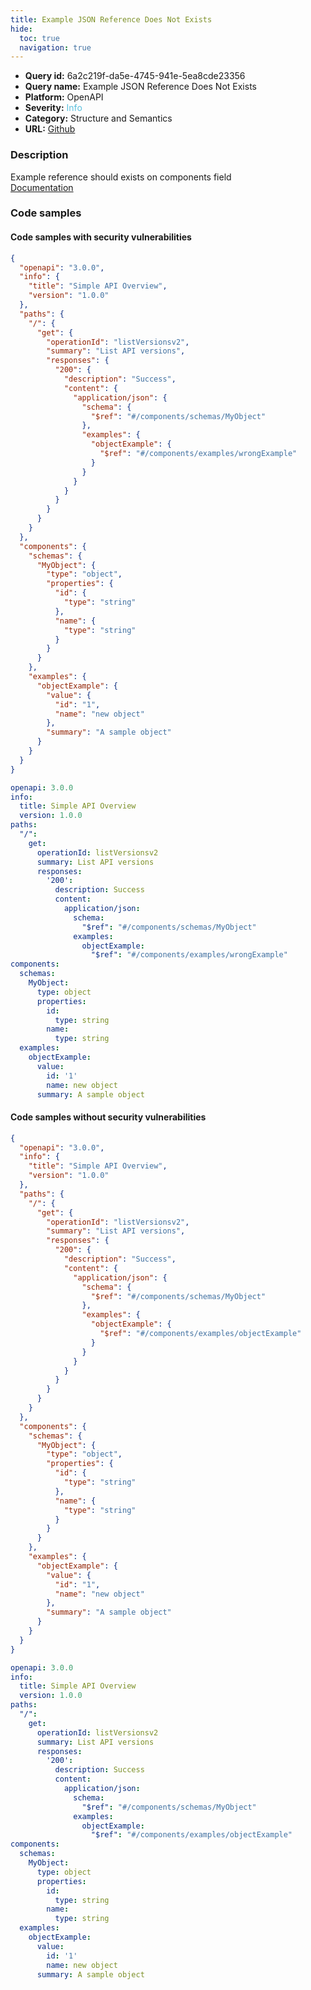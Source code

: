 ```yaml
---
title: Example JSON Reference Does Not Exists
hide:
  toc: true
  navigation: true
---
```


<style>
  .highlight .hll {
    background-color: #ff171742;
  }
  .md-content {
    max-width: 1100px;
    margin: 0 auto;
  }
</style>

-   **Query id:** 6a2c219f-da5e-4745-941e-5ea8cde23356
-   **Query name:** Example JSON Reference Does Not Exists
-   **Platform:** OpenAPI
-   **Severity:** <span style="color:#5bc0de">Info</span>
-   **Category:** Structure and Semantics
-   **URL:** [Github](https://github.com/Checkmarx/kics/tree/master/assets/queries/openAPI/3.0/json_reference_does_not_exists_example)

### Description
Example reference should exists on components field<br>
[Documentation](https://swagger.io/specification/#components-object)

### Code samples
#### Code samples with security vulnerabilities
```json title="Positive test num. 1 - json file" hl_lines="22"
{
  "openapi": "3.0.0",
  "info": {
    "title": "Simple API Overview",
    "version": "1.0.0"
  },
  "paths": {
    "/": {
      "get": {
        "operationId": "listVersionsv2",
        "summary": "List API versions",
        "responses": {
          "200": {
            "description": "Success",
            "content": {
              "application/json": {
                "schema": {
                  "$ref": "#/components/schemas/MyObject"
                },
                "examples": {
                  "objectExample": {
                    "$ref": "#/components/examples/wrongExample"
                  }
                }
              }
            }
          }
        }
      }
    }
  },
  "components": {
    "schemas": {
      "MyObject": {
        "type": "object",
        "properties": {
          "id": {
            "type": "string"
          },
          "name": {
            "type": "string"
          }
        }
      }
    },
    "examples": {
      "objectExample": {
        "value": {
          "id": "1",
          "name": "new object"
        },
        "summary": "A sample object"
      }
    }
  }
}

```
```yaml title="Positive test num. 2 - yaml file" hl_lines="19"
openapi: 3.0.0
info:
  title: Simple API Overview
  version: 1.0.0
paths:
  "/":
    get:
      operationId: listVersionsv2
      summary: List API versions
      responses:
        '200':
          description: Success
          content:
            application/json:
              schema:
                "$ref": "#/components/schemas/MyObject"
              examples:
                objectExample:
                  "$ref": "#/components/examples/wrongExample"
components:
  schemas:
    MyObject:
      type: object
      properties:
        id:
          type: string
        name:
          type: string
  examples:
    objectExample:
      value:
        id: '1'
        name: new object
      summary: A sample object

```


#### Code samples without security vulnerabilities
```json title="Negative test num. 1 - json file"
{
  "openapi": "3.0.0",
  "info": {
    "title": "Simple API Overview",
    "version": "1.0.0"
  },
  "paths": {
    "/": {
      "get": {
        "operationId": "listVersionsv2",
        "summary": "List API versions",
        "responses": {
          "200": {
            "description": "Success",
            "content": {
              "application/json": {
                "schema": {
                  "$ref": "#/components/schemas/MyObject"
                },
                "examples": {
                  "objectExample": {
                    "$ref": "#/components/examples/objectExample"
                  }
                }
              }
            }
          }
        }
      }
    }
  },
  "components": {
    "schemas": {
      "MyObject": {
        "type": "object",
        "properties": {
          "id": {
            "type": "string"
          },
          "name": {
            "type": "string"
          }
        }
      }
    },
    "examples": {
      "objectExample": {
        "value": {
          "id": "1",
          "name": "new object"
        },
        "summary": "A sample object"
      }
    }
  }
}

```
```yaml title="Negative test num. 2 - yaml file"
openapi: 3.0.0
info:
  title: Simple API Overview
  version: 1.0.0
paths:
  "/":
    get:
      operationId: listVersionsv2
      summary: List API versions
      responses:
        '200':
          description: Success
          content:
            application/json:
              schema:
                "$ref": "#/components/schemas/MyObject"
              examples:
                objectExample:
                  "$ref": "#/components/examples/objectExample"
components:
  schemas:
    MyObject:
      type: object
      properties:
        id:
          type: string
        name:
          type: string
  examples:
    objectExample:
      value:
        id: '1'
        name: new object
      summary: A sample object

```
